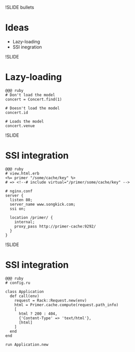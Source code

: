 !SLIDE bullets
# Ideas

* Lazy-loading
* SSI inegration


!SLIDE
# Lazy-loading

    @@@ ruby
    # Don't load the model
    concert = Concert.find(1)
    
    # Doesn't load the model
    concert.id
    
    # Loads the model
    concert.venue


!SLIDE
# SSI integration

    @@@ ruby
    # view.html.erb
    <%= primer "/some/cache/key" %>
    # => <!--# include virtual="/primer/some/cache/key" -->
    
    # nginx.conf
    server {
      listen 80;
      server_name www.songkick.com;
      ssi on;
      
      location /primer/ {
        internal;
        proxy_pass http://primer-cache:9292/
      }
    }


!SLIDE
# SSI integration

    @@@ ruby
    # config.ru
    
    class Application
      def call(env)
        request = Rack::Request.new(env)
        html = Primer.cache.compute(request.path_info)
        [
          html ? 200 : 404,
          {'Content-Type' => 'text/html'},
          [html]
        ]
      end
    end
    
    run Application.new

